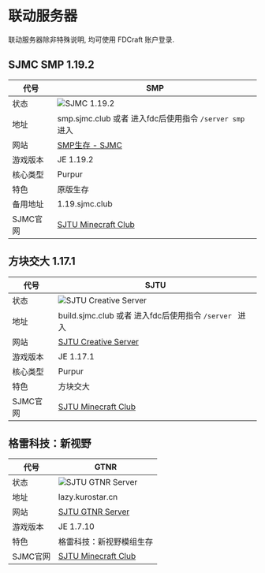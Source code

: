 # 联动服务器

联动服务器除非特殊说明, 均可使用 FDCraft 账户登录.

## SJMC SMP 1.19.2

| 代号     | SMP                                                                                                |
| -------- | -------------------------------------------------------------------------------------------------- |
| 状态     | ![SJMC 1.19.2](https://minecraftlist.com/servers/smp.sjmc.club/banner.svg)                          |
| 地址     | smp.sjmc.club 或者 进入fdc后使用指令 `/server smp` 进入                                                |
| 网站     | [SMP生存 - SJMC](https://mc.sjtu.cn/2021/12/26/%e7%ba%af%e5%87%801-18-1%e7%94%9f%e5%ad%98/)          |
| 游戏版本 | JE 1.19.2                                                                                           |
| 核心类型 | Purpur                                                                                              |
| 特色     | 原版生存                                                                                            |
| 备用地址 | 1.19.sjmc.club                                                                                     |
| SJMC官网 | [SJTU Minecraft Club](mc.sjtu.cn)                                                                  |


## 方块交大 1.17.1
| 代号     | SJTU                                                                                                |
| -------- | -------------------------------------------------------------------------------------------------- |
| 状态     | ![SJTU Creative Server](https://minecraftlist.com/servers/smp.sjmc.club/banner.svg)                |
| 地址     | build.sjmc.club 或者 进入fdc后使用指令 `/server ` 进入                                             |
| 网站     | [SJTU Creative Server](https://mc.sjtu.cn/2021/03/17/sjtu-vanilla-server-1-16-5/)                   |
| 游戏版本 | JE 1.17.1                                                                                           |
| 核心类型 | Purpur                                                                                              |
| 特色     | 方块交大                                                                                            |
| SJMC官网 | [SJTU Minecraft Club](mc.sjtu.cn)                                                                  |


## 格雷科技：新视野
| 代号     | GTNR                                                                                                |
| -------- | -------------------------------------------------------------------------------------------------- |
| 状态     | ![SJTU GTNR Server](https://minecraftlist.com/servers/smp.sjmc.club/banner.svg)                |
| 地址     | lazy.kurostar.cn                                                                                    |
| 网站     | [SJTU GTNR Server](https://mc.sjtu.cn/2021/03/17/sjtu-vanilla-server-1-16-5/)                   |
| 游戏版本 | JE 1.7.10                                                                                           |
| 特色     | 格雷科技：新视野模组生存                                                                                |
| SJMC官网 | [SJTU Minecraft Club](mc.sjtu.cn)                                                                  |